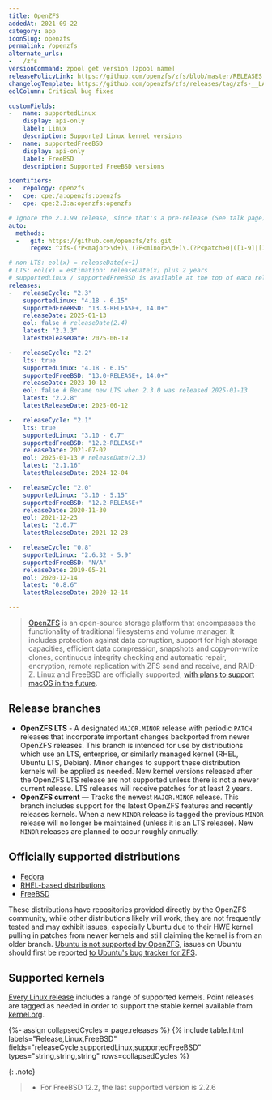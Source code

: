 ```yaml
---
title: OpenZFS
addedAt: 2021-09-22
category: app
iconSlug: openzfs
permalink: /openzfs
alternate_urls:
-   /zfs
versionCommand: zpool get version [zpool name]
releasePolicyLink: https://github.com/openzfs/zfs/blob/master/RELEASES.md
changelogTemplate: https://github.com/openzfs/zfs/releases/tag/zfs-__LATEST__
eolColumn: Critical bug fixes

customFields:
-   name: supportedLinux
    display: api-only
    label: Linux
    description: Supported Linux kernel versions
-   name: supportedFreeBSD
    display: api-only
    label: FreeBSD
    description: Supported FreeBSD versions

identifiers:
-   repology: openzfs
-   cpe: cpe:/a:openzfs:openzfs
-   cpe: cpe:2.3:a:openzfs:openzfs

# Ignore the 2.1.99 release, since that's a pre-release (See talk page)
auto:
  methods:
  -   git: https://github.com/openzfs/zfs.git
      regex: ^zfs-(?P<major>\d+)\.(?P<minor>\d+)\.(?P<patch>0|([1-9]|[1-8]\d|9[0-8]))$

# non-LTS: eol(x) = releaseDate(x+1)
# LTS: eol(x) = estimation: releaseDate(x) plus 2 years
# supportedLinux / supportedFreeBSD is available at the top of each release note and evolve even in minor versions.
releases:
-   releaseCycle: "2.3"
    supportedLinux: "4.18 - 6.15"
    supportedFreeBSD: "13.3-RELEASE+, 14.0+"
    releaseDate: 2025-01-13
    eol: false # releaseDate(2.4)
    latest: "2.3.3"
    latestReleaseDate: 2025-06-19

-   releaseCycle: "2.2"
    lts: true
    supportedLinux: "4.18 - 6.15"
    supportedFreeBSD: "13.0-RELEASE+, 14.0+"
    releaseDate: 2023-10-12
    eol: false # Became new LTS when 2.3.0 was released 2025-01-13
    latest: "2.2.8"
    latestReleaseDate: 2025-06-12

-   releaseCycle: "2.1"
    lts: true
    supportedLinux: "3.10 - 6.7"
    supportedFreeBSD: "12.2-RELEASE+"
    releaseDate: 2021-07-02
    eol: 2025-01-13 # releaseDate(2.3)
    latest: "2.1.16"
    latestReleaseDate: 2024-12-04

-   releaseCycle: "2.0"
    supportedLinux: "3.10 - 5.15"
    supportedFreeBSD: "12.2-RELEASE+"
    releaseDate: 2020-11-30
    eol: 2021-12-23
    latest: "2.0.7"
    latestReleaseDate: 2021-12-23

-   releaseCycle: "0.8"
    supportedLinux: "2.6.32 - 5.9"
    supportedFreeBSD: "N/A"
    releaseDate: 2019-05-21
    eol: 2020-12-14
    latest: "0.8.6"
    latestReleaseDate: 2020-12-14

---
```


> [OpenZFS](https://openzfs.github.io/openzfs-docs/) is an open-source storage platform that
> encompasses the functionality of traditional filesystems and volume manager. It includes
> protection against data corruption, support for high storage capacities, efficient data
> compression, snapshots and copy-on-write clones, continuous integrity checking and automatic
> repair, encryption, remote replication with ZFS send and receive, and RAID-Z. Linux and FreeBSD
> are officially supported, [with plans to support macOS in the future](https://github.com/openzfs/zfs/pull/12110).

## Release branches

- **OpenZFS LTS** - A designated `MAJOR.MINOR` release with periodic `PATCH` releases that
  incorporate important changes backported from newer OpenZFS releases. This branch is intended for
  use by distributions which use an LTS, enterprise, or similarly managed kernel (RHEL, Ubuntu LTS,
  Debian). Minor changes to support these distribution kernels will be applied as needed. New
  kernel versions released after the OpenZFS LTS release are not supported unless there is not a
  newer current release. LTS releases will receive patches for at least 2 years.
- **OpenZFS current** — Tracks the newest `MAJOR.MINOR` release. This branch includes support for
  the latest OpenZFS features and recently releases kernels. When a new `MINOR` release is tagged
  the previous `MINOR` release will no longer be maintained (unless it is an LTS release). New
  `MINOR` releases are planned to occur roughly annually.

## Officially supported distributions

- [Fedora](https://openzfs.github.io/openzfs-docs/Getting%20Started/Fedora/index.html)
- [RHEL-based distributions](https://openzfs.github.io/openzfs-docs/Getting%20Started/RHEL-based%20distro/index.html)
- [FreeBSD](https://openzfs.github.io/openzfs-docs/Getting%20Started/FreeBSD.html)

These distributions have repositories provided directly by the OpenZFS community, while other
distributions likely will work, they are not frequently tested and may exhibit issues, especially
Ubuntu due to their HWE kernel pulling in patches from newer kernels and still claiming the kernel
is from an older branch. [Ubuntu is not supported by OpenZFS](https://github.com/openzfs/zfs/issues/10333),
issues on Ubuntu should first be reported [to Ubuntu's bug tracker for ZFS](https://bugs.launchpad.net/ubuntu/+source/zfs-linux).

## Supported kernels

[Every Linux release](https://zfsonlinux.org/ "ZFS On Linux") includes a range of supported
kernels. Point releases are tagged as needed in order to support the stable kernel available from
[kernel.org](https://kernel.org).

{%- assign collapsedCycles = page.releases %}
{% include table.html
  labels="Release,Linux,FreeBSD"
  fields="releaseCycle,supportedLinux,supportedFreeBSD"
  types="string,string,string"
  rows=collapsedCycles %}

{: .note}
>
> - For FreeBSD 12.2, the last supported version is 2.2.6
